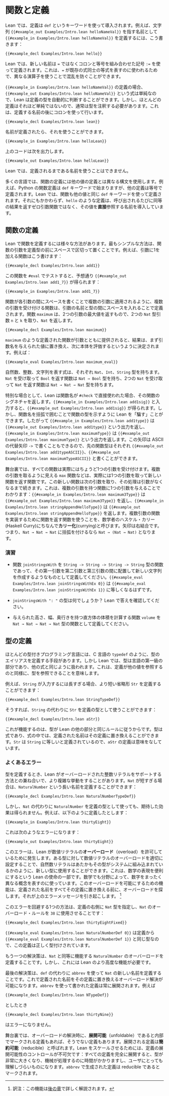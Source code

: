 <!-- # Functions and Definitions -->
# 関数と定義

<!-- In Lean, definitions are introduced using the `def` keyword. For instance, to define the name `{{#example_in Examples/Intro.lean helloNameVal}}` to refer to the string `{{#example_out Examples/Intro.lean helloNameVal}}`, write: -->

Lean では、定義は `def` というキーワードを使って導入されます。例えば、文字列 `{{#example_out Examples/Intro.lean helloNameVal}}` を指す名前として `{{#example_in Examples/Intro.lean helloNameVal}}` を定義するには、こう書きます：

```lean
{{#example_decl Examples/Intro.lean hello}}
```

<!-- In Lean, new names are defined using the colon-equal operator`:=`
rather than `=`. This is because `=` is used to describe equalities
between existing expressions, and using two different operators helps
prevent confusion. -->

Lean では、新しい名前は `=` ではなくコロンと等号を組み合わせた記号 `:=` を使って定義されます。これは、`=` が既存の式同士の等式を表すのに使われるためで、異なる演算子を使うことで混乱を防ぐことができます。

<!-- In the definition of `{{#example_in Examples/Intro.lean helloNameVal}}`, the expression `{{#example_out Examples/Intro.lean helloNameVal}}` is simple enough that Lean is able to determine the definition's type automatically.
However, most definitions are not so simple, so it will usually be necessary to add a type.
This is done using a colon after the name being defined. -->

`{{#example_in Examples/Intro.lean helloNameVal}}` の定義の場合、`{{#example_out Examples/Intro.lean helloNameVal}}` という式は単純なので、Lean は定義の型を自動的に判断することができます。しかし、ほとんどの定義はそれほど単純ではないので、通常は型を注釈する必要があります。これは、定義する名前の後にコロンを使って行います。

```lean
{{#example_decl Examples/Intro.lean lean}}
```

<!-- Now that the names have been defined, they can be used, so -->

名前が定義されたら、それを使うことができます。

``` Lean
{{#example_in Examples/Intro.lean helloLean}}
```

<!-- outputs -->
上のコードは次を出力します。

``` Lean info
{{#example_out Examples/Intro.lean helloLean}}
```

<!-- In Lean, defined names may only be used after their definitions. -->

Lean では、定義されるまである名前を使うことはできません。

<!-- In many languages, definitions of functions use a different syntax than definitions of other values.
For instance, Python function definitions begin with the `def` keyword, while other definitions are defined with an equals sign.
In Lean, functions are defined using the same `def` keyword as other values.
Nonetheless, definitions such as `hello` introduce names that refer _directly_ to their values, rather than to zero-argument functions that return equivalent results each time they are called. -->

多くの言語では、関数の定義には他の値の定義とは異なる構文を使用します。例えば、Python の関数定義は `def` キーワードで始まりますが、他の定義は等号で定義されます。Lean では、関数も他の値と同じ `def` キーワードを使って定義されます。それにもかかわらず、`hello` のような定義は、呼び出されるたびに同等の結果を返すゼロ引数関数ではなく、その値を**直接**参照する名前を導入しています。

<!-- ## Defining Functions -->

## 関数の定義

<!-- There are a variety of ways to define functions in Lean. The simplest is to place the function's arguments before the definition's type, separated by spaces. For instance, a function that adds one to its argument can be written: -->

Lean で関数を定義するには様々な方法があります。最もシンプルな方法は、関数の引数を定義型の前にスペースで区切って置くことです。例えば、引数に1を加える関数はこう書けます：

```lean
{{#example_decl Examples/Intro.lean add1}}
```

<!-- Testing this function with `#eval` gives `{{#example_out Examples/Intro.lean add1_7}}`, as expected: -->

この関数を `#eval` でテストすると、予想通り `{{#example_out Examples/Intro.lean add1_7}}` が得られます：

```lean
{{#example_in Examples/Intro.lean add1_7}}
```

<!-- Just as functions are applied to multiple arguments by writing spaces between each argument, functions that accept multiple arguments are defined with spaces between the arguments' names and types. The function `maximum`, whose result is equal to the greatest of its two arguments, takes two `Nat` arguments `n` and `k` and returns a `Nat`. -->

関数が各引数の間にスペースを書くことで複数の引数に適用されるように、複数の引数を受け付ける関数は、引数の名前と型の間にスペースを入れることで定義されます。関数 `maximum` は、2つの引数の最大値を返すもので、2つの `Nat` 型引数 `n` と `k` を取り、`Nat` を返します。

```lean
{{#example_decl Examples/Intro.lean maximum}}
```

<!-- When a defined function like `maximum` has been provided with its arguments, the result is determined by first replacing the argument names with the provided values in the body, and then evaluating the resulting body. For example: -->

`maximum` のような定義された関数が引数とともに提供されると、結果は、まず引数名を与えられた値に置き換え、次に本体を評価するというように決定されます。例えば：

```lean
{{#example_eval Examples/Intro.lean maximum_eval}}
```

<!-- Expressions that evaluate to natural numbers, integers, and strings have types that say this (`Nat`, `Int`, and `String`, respectively).
This is also true of functions.
A function that accepts a `Nat` and returns a `Bool` has type `Nat → Bool`, and a function that accepts two `Nat`s and returns a `Nat` has type `Nat → Nat → Nat`. -->

自然数、整数、文字列を表す式は、それぞれ `Nat`、`Int`、`String` 型を持ちます。`Nat` を受け取って `Bool` を返す関数は `Nat → Bool` 型を持ち、2つの `Nat` を受け取って `Nat` を返す関数は `Nat → Nat → Nat` 型を持ちます。

<!-- As a special case, Lean returns a function's signature when its name is used directly with `#check`.
Entering `{{#example_in Examples/Intro.lean add1sig}}` yields `{{#example_out Examples/Intro.lean add1sig}}`.
However, Lean can be "tricked" into showing the function's type by writing the function's name in parentheses, which causes the function to be treated as an ordinary expression, so `{{#example_in Examples/Intro.lean add1type}}` yields `{{#example_out Examples/Intro.lean add1type}}` and `{{#example_in Examples/Intro.lean maximumType}}` yields `{{#example_out Examples/Intro.lean maximumType}}`.
This arrow can also be written with an ASCII alternative arrow `->`, so the preceding function types can be written `{{#example_out Examples/Intro.lean add1typeASCII}}` and `{{#example_out Examples/Intro.lean maximumTypeASCII}}`, respectively. -->

特別な場合として、Lean は関数名が `#check` で直接使われた場合、その関数のシグネチャを返します。`{{#example_in Examples/Intro.lean add1sig}}` と入力すると、`{{#example_out Examples/Intro.lean add1sig}}` が得られます。しかし、関数名を括弧で囲むことで関数の型を示すように Lean を「騙す」ことができます。したがって `{{#example_in Examples/Intro.lean add1type}}` は `{{#example_out Examples/Intro.lean add1type}}` という出力を返し、`{{#example_in Examples/Intro.lean maximumType}}` は `{{#example_out Examples/Intro.lean maximumType}}` という出力を返します。この矢印は ASCII の代替矢印 `->` で書くこともできるので、先の関数型はそれぞれ `{{#example_out Examples/Intro.lean add1typeASCII}}`、`{{#example_out Examples/Intro.lean maximumTypeASCII}}` と書くことができます。

<!-- Behind the scenes, all functions actually expect precisely one argument.
Functions like `maximum` that seem to take more than one argument are in fact functions that take one argument and then return a new function.
This new function takes the next argument, and the process continues until no more arguments are expected.
This can be seen by providing one argument to a multiple-argument function: `{{#example_in Examples/Intro.lean maximum3Type}}` yields `{{#example_out Examples/Intro.lean maximum3Type}}` and `{{#example_in Examples/Intro.lean stringAppendHelloType}}` yields `{{#example_out Examples/Intro.lean stringAppendHelloType}}`.
Using a function that returns a function to implement multiple-argument functions is called _currying_ after the mathematician Haskell Curry.
Function arrows associate to the right, which means that `Nat → Nat → Nat` should be parenthesized `Nat → (Nat → Nat)`. -->

舞台裏では、すべての関数は実際にはちょうど1つの引数を受け付けます。複数の引数を取るように見える `max` 関数などは、実際には1つの引数を取って新しい関数を返す関数です。この新しい関数は次の引数を取り、その処理は引数がなくなるまで続きます。これは、複数の引数を持つ関数に1つの引数を与えることでわかります：`{{#example_in Examples/Intro.lean maximum3Type}}` は `{{#example_out Examples/Intro.lean maximum3Type}}` を返し、`{{#example_in Examples/Intro.lean stringAppendHelloType}}` は `{{#example_out Examples/Intro.lean stringAppendHelloType}}` を返します。複数引数の関数を実装するために関数を返す関数を使うことを、数学者のハスケル・カリー(Haskell Curry)にちなんで**カリー化**(currying)と呼びます。矢印は右結合です。つまり、`Nat → Nat → Nat` に括弧を付けるなら `Nat → (Nat → Nat)` となります。

<!-- ### Exercises -->
### 演習

 <!-- * Define the function `joinStringsWith` with type `String -> String -> String -> String` that creates a new string by placing its first argument between its second and third arguments. `{{#example_eval Examples/Intro.lean joinStringsWithEx 0}}` should evaluate to `{{#example_eval Examples/Intro.lean joinStringsWithEx 1}}`. -->
 * 関数 `joinStringsWith` を `String -> String -> String -> String` 型の関数であって、その第一引数を第二引数と第三引数の間に配置して新しい文字列を作成するようなものとして定義してください。`{{#example_eval Examples/Intro.lean joinStringsWithEx 0}}` は `{{#example_eval Examples/Intro.lean joinStringsWithEx 1}}` に等しくなるはずです。
 <!-- * What is the type of `joinStringsWith ": "`? Check your answer with Lean. -->
 * `joinStringsWith ": "` の型は何でしょうか？ Lean で答えを確認してください。
 <!-- * Define a function `volume` with type `Nat → Nat → Nat → Nat` that computes the volume of a rectangular prism with the given height, width, and depth. -->
 * 与えられた高さ、幅、奥行きを持つ直方体の体積を計算する関数 `volume` を `Nat → Nat → Nat → Nat` 型の関数として定義してください。

<!-- ## Defining Types -->
## 型の定義

<!-- Most typed programming languages have some means of defining aliases for types, such as C's `typedef`.
In Lean, however, types are a first-class part of the language - they are expressions like any other.
This means that definitions can refer to types just as well as they can refer to other values. -->

ほとんどの型付きプログラミング言語には、C 言語の `typedef` のように、型のエイリアスを定義する手段があります。しかし Lean では、型は言語の第一級の部分であり、他の式と同じように扱われます。これは、定義が他の値を参照するのと同様に、型を参照できることを意味します。

<!-- For instance, if ``String`` is too much to type, a shorter abbreviation ``Str`` can be defined: -->

例えば、`String` が入力するには長すぎる場合、より短い省略形 `Str` を定義することができます：

```lean
{{#example_decl Examples/Intro.lean StringTypeDef}}
```

<!-- It is then possible to use ``Str`` as a definition's type instead of ``String``: -->

そうすれば、`String` の代わりに `Str` を定義の型として使うことができます：

```lean
{{#example_decl Examples/Intro.lean aStr}}
```

<!-- The reason this works is that types follow the same rules as the rest of Lean.
Types are expressions, and in an expression, a defined name can be replaced with its definition.
Because ``Str`` has been defined to mean ``String``, the definition of ``aStr`` makes sense. -->

これが機能するのは、型が Lean の他の部分と同じルールに従うからです。型は式であり、式の中では、定義された名前はその定義に置き換えることができます。`Str` は `String` に等しいと定義されているので、`aStr` の定義は意味をなしています。

<!-- ### Messages You May Meet -->
### よくあるエラー

<!-- Experimenting with using definitions for types is made more complicated by the way that Lean supports overloaded integer literals.
If ``Nat`` is too short, a longer name ``NaturalNumber`` can be defined: -->

型を定義するとき、Lean がオーバーロードされた整数リテラルをサポートする方法との兼ね合いで、より複雑な挙動をすることがあります。`Nat` が短すぎる場合は、`NaturalNumber` という長い名前を定義することができます：

```lean
{{#example_decl Examples/Intro.lean NaturalNumberTypeDef}}
```

<!-- However, using ``NaturalNumber`` as a definition's type instead of ``Nat`` does not have the expected effect.
In particular, the definition: -->

しかし、`Nat` の代わりに `NaturalNumber` を定義の型として使っても、期待した効果は得られません。例えば、以下のように定義したとします：

```lean
{{#example_in Examples/Intro.lean thirtyEight}}
```

<!-- results in the following error: -->
これは次のようなエラーになります：

```output error
{{#example_out Examples/Intro.lean thirtyEight}}
```

<!-- This error occurs because Lean allows number literals to be _overloaded_.
When it makes sense to do so, natural number literals can be used for new types, just as if those types were built in to the system.
This is part of Lean's mission of making it convenient to represent mathematics, and different branches of mathematics use number notation for very different purposes.
The specific feature that allows this overloading does not replace all defined names with their definitions before looking for overloading, which is what leads to the error message above. -->

このエラーは、Lean が数値リテラルの**オーバーロード**（overload）を許可しているために発生します。ある型に対して数値リテラルのオーバーロードを適切に設定することで、自然数リテラルはあたかもその型がシステムに組み込まれているかのように、新しい型に使用することができます。これは、数学の表現を便利にするという Lean の使命の一部です。数学でも分野によって、数字をまったく異なる概念を表すのに使っています。このオーバーロードを可能にするための機能は、定義された名前をすべてその定義に置き換える前に、オーバーロードを探します。それが上のエラーメッセージを引き起こします。 [^fn1]

<!-- One way to work around this limitation is by providing the type `Nat` on the right-hand side of the definition, causing `Nat`'s overloading rules to be used for `38`: -->

このエラーを回避する1つの方法は、定義の右側に `Nat` 型を指定し、`Nat` のオーバーロード・ルールを `38` に使用させることです：

```lean
{{#example_decl Examples/Intro.lean thirtyEightFixed}}
```
<!-- The definition is still type-correct because `{{#example_eval Examples/Intro.lean NaturalNumberDef 0}}` is the same type as `{{#example_eval Examples/Intro.lean NaturalNumberDef 1}}`—by definition! -->

`{{#example_eval Examples/Intro.lean NaturalNumberDef 0}}` は定義から `{{#example_eval Examples/Intro.lean NaturalNumberDef 1}}` と同じ型なので、この定義は正しく型付けされています。

<!-- Another solution is to define an overloading for `NaturalNumber` that works equivalently to the one for `Nat`.
This requires more advanced features of Lean, however. -->

もう一つの解決策は、`Nat` と同等に機能する `NaturalNumber` のオーバーロードを定義することです。しかし、これには Lean のより高度な機能が必要です。

<!-- Finally, defining the new name for `Nat` using `abbrev` instead of `def` allows overloading resolution to replace the defined name with its definition.
Definitions written using `abbrev` are always unfolded.
For instance, -->

最後の解決策は、`def` の代わりに `abbrev` を使って `Nat` の新しい名前を定義することです。これで定義された名前をその定義に置き換えるオーバーロード解決が可能になります。`abbrev` を使って書かれた定義は常に展開されます。例えば

```lean
{{#example_decl Examples/Intro.lean NTypeDef}}
```
<!-- and -->
としたとき
```lean
{{#example_decl Examples/Intro.lean thirtyNine}}
```
<!-- are accepted without issue. -->
はエラーになりません。

<!-- Behind the scenes, some definitions are internally marked as being unfoldable during overload resolution, while others are not.
Definitions that are to be unfolded are called _reducible_.
Control over reducibility is essential to allow Lean to scale: fully unfolding all definitions can result in very large types that are slow for a machine to process and difficult for users to understand.
Definitions produced with `abbrev` are marked as reducible. -->

舞台裏では、オーバーロードの解決時に、**展開可能**（unfoldable）であると内部でマークされる定義もあれば、そうでない定義もあります。展開される定義は**簡約可能**（reducible）と呼ばれます。Lean をスケールさせるためには、定義の展開可能性のコントロールが不可欠です：すべての定義を完全に展開すると、型が非常に大きくなり、機械が処理するのに時間がかかりますし、ユーザにとっても理解しづらいものになります。`abbrev` で生成された定義は reducible であるとマークされます。

[^fn1]: 訳注：この機能は[後の章](https://lean-ja.github.io/fp-lean-ja/type-classes/pos.html#%E6%95%B0%E5%80%A4%E3%83%AA%E3%83%86%E3%83%A9%E3%83%AB)で詳しく解説されます。
